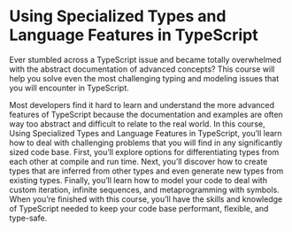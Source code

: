 # Using Specialized Types and Language Features in TypeScript

Ever stumbled across a TypeScript issue and became totally overwhelmed with the abstract documentation of advanced concepts? This course will help you solve even the most challenging typing and modeling issues that you will encounter in TypeScript.

Most developers find it hard to learn and understand the more advanced features of TypeScript because the documentation and examples are often way too abstract and difficult to relate to the real world. In this course, Using Specialized Types and Language Features in TypeScript, you’ll learn how to deal with challenging problems that you will find in any significantly sized code base. First, you’ll explore options for differentiating types from each other at compile and run time. Next, you’ll discover how to create types that are inferred from other types and even generate new types from existing types. Finally, you’ll learn how to model your code to deal with custom iteration, infinite sequences, and metaprogramming with symbols. When you’re finished with this course, you’ll have the skills and knowledge of TypeScript needed to keep your code base performant, flexible, and type-safe.
